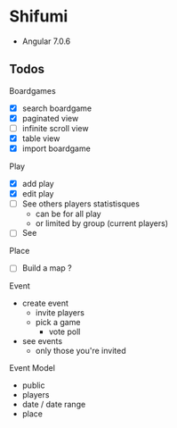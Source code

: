 # Shifumi

* Angular 7.0.6

## Todos

Boardgames
- [X] search boardgame
- [X] paginated view
- [ ] infinite scroll view
- [X] table view
- [X] import boardgame

Play
- [X] add play
- [X] edit play
- [ ] See others players statistisques
  - can be for all play
  - or limited by group (current players)
- [ ] See 

Place
- [ ] Build a map ?

Event
- create event
  - invite players
  - pick a game
    - vote poll
- see events
    - only those you're invited

Event Model 
- public
- players
- date / date range
- place
